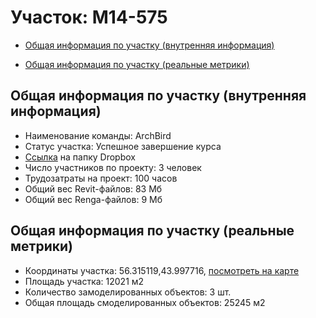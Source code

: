 # Участок: M14-575

* [Общая информация по участку (внутренняя информация)](#Chapter1)

* [Общая информация по участку (реальные метрики)](#Chapter2)

## <a id="Chapter1"></a> Общая информация по участку (внутренняя информация)
+ Наименование команды: ArchBird
+ Статус участка: Успешное завершение курса
+ [Ссылка](https://www.dropbox.com/sh/wvvgv1nw1iqred9/AADboQxrY_0HsQV7E7AQZFaca/M14_575?dl=0) на папку Dropbox
+ Число участников по проекту: 3 человек
+ Трудозатраты на проект: 100 часов
+ Общий вес Revit-файлов: 83 Мб
+ Общий вес Renga-файлов: 9 Мб
## <a id="Chapter2"></a> Общая информация по участку (реальные метрики)
+ Координаты участка: 56.315119,43.997716, [посмотреть на карте](https://yandex.ru/maps/47/nizhny-novgorod/?ll=43.997716%2C56.315119&z=19)
+ Площадь участка: 12021 м2
+ Количество замоделированных объектов: 3 шт.
+ Общая площадь смоделированных объектов: 25245 м2
